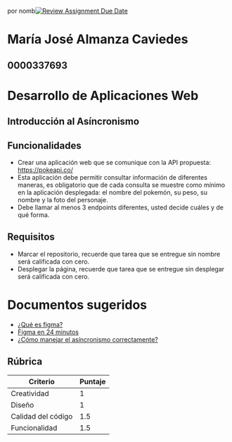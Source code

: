 por nomb[![Review Assignment Due Date](https://classroom.github.com/assets/deadline-readme-button-22041afd0340ce965d47ae6ef1cefeee28c7c493a6346c4f15d667ab976d596c.svg)](https://classroom.github.com/a/fOa_bXW6)
# María José Almanza Caviedes 
## 0000337693
# Desarrollo de Aplicaciones Web
## Introducción al Asíncronismo


## Funcionalidades

- Crear una aplicación web que se comunique con la API propuesta: https://pokeapi.co/
- Esta aplicación debe permitir consultar información de diferentes maneras, es obligatorio que de cada consulta se muestre como mínimo en la aplicación desplegada: el nombre del pokemón, su peso, su nombre y la foto del personaje.
- Debe llamar al menos 3 endpoints diferentes, usted decide cuáles y de qué forma.


## Requisitos

- Marcar el repositorio, recuerde que tarea que se entregue sin nombre será calificada con cero.
- Desplegar la página, recuerde que tarea que se entregue sin desplegar será calificada con cero.


# Documentos sugeridos
- [¿Qué es figma?](https://www.youtube.com/watch?v=1pW_sk-2y40&pp=ygUMZmlnbWEgY291cnNl)
- [Figma en 24 minutos](https://www.youtube.com/watch?v=FTFaQWZBqQ8&t=22s&pp=ygUMZmlnbWEgY291cnNl)
- [¿Cómo manejar el asíncronismo correctamente?](https://www.youtube.com/watch?v=vn3tm0quoqE&pp=ygUWYXN5bmMgYXdhaXQgamF2YXNjcmlwdA%3D%3D)


## Rúbrica

| Criterio           | Puntaje |
|--------------------|---------|
| Creatividad        | 1       |
| Diseño             | 1       |
| Calidad del código     | 1.5     |
| Funcionalidad      | 1.5      |

